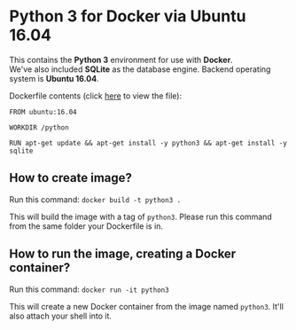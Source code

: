# Python 3 for Docker via Ubuntu 16.04
This contains the **Python 3** environment for use with **Docker**.  
We've also included **SQLite** as the database engine. Backend operating system is **Ubuntu 16.04**.

Dockerfile contents (click [here](https://github.com/gotonode/python3/blob/master/Dockerfile) to view the file):
```
FROM ubuntu:16.04

WORKDIR /python

RUN apt-get update && apt-get install -y python3 && apt-get install -y sqlite
```

## How to create image?

Run this command: `docker build -t python3 .`

This will build the image with a tag of `python3`. Please run this command from the same folder your Dockerfile is in.

## How to run the image, creating a Docker container?

Run this command: `docker run -it python3`

This will create a new Docker container from the image named `python3`. It'll also attach your shell into it.
